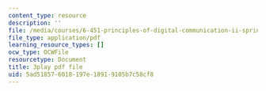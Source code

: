 ```yaml
---
content_type: resource
description: ''
file: /media/courses/6-451-principles-of-digital-communication-ii-spring-2005/5ad518576018197e18919105b7c58cf8_Nnj9lHePqKM.pdf
file_type: application/pdf
learning_resource_types: []
ocw_type: OCWFile
resourcetype: Document
title: 3play pdf file
uid: 5ad51857-6018-197e-1891-9105b7c58cf8
---
```

